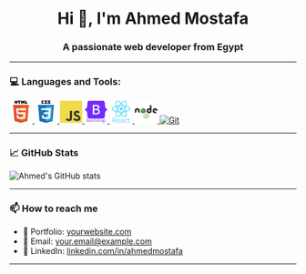 <!-- <p align="center">
  عدد الزوار<br>
  <img src="https://profile-counter.glitch.me/ahmedmostafa/count.svg" />
</p> -->

<h1 align="center">Hi 👋, I'm Ahmed Mostafa</h1>
<h3 align="center">A passionate web developer from Egypt</h3>

---

### 💻 Languages and Tools:

<p align="left">
  <a href="https://developer.mozilla.org/en-US/docs/Web/HTML" target="_blank">
    <img src="https://raw.githubusercontent.com/devicons/devicon/master/icons/html5/html5-original-wordmark.svg" alt="HTML5" width="40" height="40"/>
  </a>
  <a href="https://developer.mozilla.org/en-US/docs/Web/CSS" target="_blank">
    <img src="https://raw.githubusercontent.com/devicons/devicon/master/icons/css3/css3-original-wordmark.svg" alt="CSS3" width="40" height="40"/>
  </a>
  <a href="https://developer.mozilla.org/en-US/docs/Web/JavaScript" target="_blank">
    <img src="https://raw.githubusercontent.com/devicons/devicon/master/icons/javascript/javascript-original.svg" alt="JavaScript" width="40" height="40"/>
  </a>
  <a href="https://getbootstrap.com/" target="_blank">
    <img src="https://raw.githubusercontent.com/devicons/devicon/master/icons/bootstrap/bootstrap-plain-wordmark.svg" alt="Bootstrap" width="40" height="40"/>
  </a>
  <a href="https://reactjs.org/" target="_blank">
    <img src="https://raw.githubusercontent.com/devicons/devicon/master/icons/react/react-original-wordmark.svg" alt="React" width="40" height="40"/>
  </a>
  <a href="https://nodejs.org/" target="_blank">
    <img src="https://raw.githubusercontent.com/devicons/devicon/master/icons/nodejs/nodejs-original-wordmark.svg" alt="Node.js" width="40" height="40"/>
  </a>
  <a href="https://git-scm.com/" target="_blank">
    <img src="https://www.vectorlogo.zone/logos/git-scm/git-scm-icon.svg" alt="Git" width="40" height="40"/>
  </a>
</p>

---

### 📈 GitHub Stats

![Ahmed's GitHub stats](https://github-readme-stats.vercel.app/api?username=ahmedmostafa&show_icons=true&theme=radical)

---

### 📫 How to reach me

- 💼 Portfolio: [yourwebsite.com](#)
- 📧 Email: [your.email@example.com](mailto:your.email@example.com)
- 💬 LinkedIn: [linkedin.com/in/ahmedmostafa](#)

---
